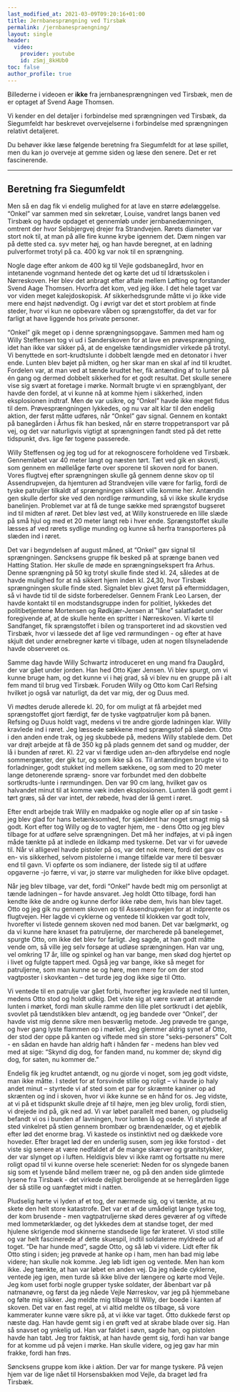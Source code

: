 ```yaml
---
last_modified_at: 2021-03-09T09:20:16+01:00
title: Jernbanesprængning ved Tirsbæk
permalink: /jernbanespraengning/
layout: single
header:
  video:
    provider: youtube
    id: zSmj_8kHUb0
toc: false
author_profile: true
---
```


Billederne i videoen er **ikke** fra jernbanesprængningen ved Tirsbæk, men de er optaget af Svend Aage Thomsen.

Vi kender en del detaljer i forbindelse med sprængningen ved Tirsbæk, da Siegumfeldt har beskrevet overvejelserne i forbindelse med sprængningen relativt detaljeret.

Du behøver ikke læse følgende beretning fra Siegumfeldt for at løse spillet, men du kan jo overveje at gemme siden og læse den senere. Det er ret fascinerende.

***

## Beretning fra Siegumfeldt

Men så en dag fik vi endelig mulighed for at lave en større ødelæggelse. “Onkel” var sammen med sin sekretær, Louise, vandret langs banen ved Tirsbæk og havde opdaget et gennemløb under jernbanedæmningen, omtrent der hvor Selsbjergvej drejer fra Strandvejen. Rørets diameter var stort nok til, at man på alle fire kunne krybe igennem det. Dæm ningen var på dette sted ca. syv meter høj, og han havde beregnet, at en ladning pulverformet trotyl på ca. 400 kg var nok til en sprængning. 

Nogle dage efter ankom de 400 kg til Vejle godsbanegård, hvor en intetanende vognmand hentede det og kørte det ud til Idrætsskolen i Nørreskoven. Her blev det anbragt efter aftale mellem Løfting og forstander Svend Aage Thomsen. Hvorfra det kom, ved jeg ikke. I det hele taget var vor viden meget kalejdoskopisk. Af sikkerhedsgrunde måtte vi jo ikke vide mere end højst nødvendigt. Og i øvrigt var det et stort problem at finde steder, hvor vi kun ne opbevare våben og sprængstoffer, da det var for farligt at have liggende hos private personer. 

“Onkel” gik meget op i denne sprængningsopgave. Sammen med ham og Willy Steffensen tog vi ud i Sønderskoven for at lave en prøvesprængning, idet han ikke var sikker på, at de engelske tændingsmidler virkede på trotyl. Vi benyttede en sort-krudtslunte i dobbelt længde med en detonator i hver ende. Lunten blev bøjet på midten, og her skar man en skal af ind til krudtet. Fordelen var, at man ved at tænde krudtet her, fik antænding af to lunter på én gang og dermed dobbelt sikkerhed for et godt resultat. Det skulle senere vise sig svært at foretage i mørke. Normalt brugte vi en sprængblyant, der havde den fordel, at vi kunne nå at komme hjem i sikkerhed, inden eksplosionen indtraf. Men de var usikre, og “Onkel” havde ikke meget fidus til dem. Prøvesprængningen lykkedes, og nu var alt klar til den endelig aktion, der først måtte udføres, når “Onkel” gav signal. Gennem en kontakt på banegården i Århus fik han besked, når en større troppetransport var på vej, og det var naturligvis vigtigt at sprængningen fandt sted på det rette tidspunkt, dvs. lige før togene passerede. 

Willy Steffensen og jeg tog ud for at rekognoscere forholdene ved Tirsbæk. Gennemløbet var 40 meter langt og næsten tørt. Tæt ved gik en skovsti, som gennem en møllelåge førte over sporene til skoven nord for banen. Vores flugtvej efter sprængningen skulle gå gennem denne skov op til Assendrupvejen, da hjemturen ad Strandvejen ville være for farlig, fordi de tyske patruljer tilkaldt af sprængningen sikkert ville komme her. Antændin gen skulle derfor ske ved den nordlige rørmunding, så vi ikke skulle krydse banelinjen. Problemet var at få de tunge sække med sprængstof bugseret ind til midten af røret. Det blev løst ved, at Willy konstruerede en lille slæde på små hjul og med et 20 meter langt reb i hver ende. Sprængstoffet skulle læsses af ved rørets sydlige munding og kunne så herfra transporteres på slæden ind i røret.

Det var i begyndelsen af august måned, at “Onkel" gav signal til sprængningen. Søncksens gruppe fik besked på at sprænge banen ved Hatting Station. Her skulle de møde en sprængningsekspert fra Arhus. Denne sprængning på 50 kg trotyl skulle finde sted kl. 24, således at de havde mulighed for at nå sikkert hjem inden kl. 24,30, hvor Tirsbæk sprængningen skulle finde sted. Signalet blev givet først på eftermiddagen, så vi havde tid til de sidste forberedelser. Gennem Frank Leo Larsen, der havde kontakt til en modstandsgruppe inden for politiet, lykkedes det politibetjentene Mortensen og Rødkjær-Jensen at "låne” salatfadet under foregivende af, at de skulle hente en spritter i Nørreskoven. Vi kørte til Sandfanget, fik sprængstoffet i bilen og transporteret ind ad skovstien ved Tirsbæk, hvor vi læssede det af lige ved rørmundingen - og efter at have skjult det under ørnebregner kørte vi tilbage, uden at nogen tilsyneladende havde observeret os.

Samme dag havde Willy Schwartz introduceret en ung mand fra Daugård, der var gået under jorden. Han hed Otto Kjær Jensen. Vi blev spurgt, om vi kunne bruge ham, og det kunne vi i høj grad, så vi blev nu en gruppe på i alt fem mand til brug ved Tirsbæk. Foruden Willy og Otto kom Carl Refsing hvilket jo også var naturligt, da det var mig, der og Duus med.

Vi mødtes derude allerede kl. 20, for om muligt at få arbejdet med sprængstoffet gjort færdigt, før de tyske vagtpatruljer kom på bạnen.  Refsing og Duus holdt vagt, medens vi tre andre gjorde ladningen klar. Willy kravlede ind i røret. Jeg læssede sækkene med sprængstof på slæden. Otto i den anden ende trak, og jeg skubbede på, medens Willy stablede dem. Det var drøjt arbejde at få de 350 kg på plads gennem det sand og mudder, der lå i bunden af røret. Kl. 22 var vi færdige uden an-den afbrydelse end nogle sommergæster, der gik  tur, og som ikke så os. Til antændingen brugte vi to forladninger, godt stukket ind mellem sækkene, og som med to 20 meter lange detonerende spræng- snore var forbundet med den dobbelte sortkrudts-lunte i rørmundingen. Den var 90 cm lang, hvilket gav os halvandet minut til at komme væk inden eksplosionen. Lunten lå godt gemt i tørt græs, så der var intet, der røbede, hvad der lå gemt i røret.

Efter endt arbejde trak Willy en madpakke og nogle øller op af sin taske - jeg blev glad for hans betænksomhed, for sjældent har noget smagt mig så godt. Kort efter tog Willy og de to vagter hjem, me - dens Otto og jeg blev tilbage for at udføre selve sprængningen. Det må her indføjes, at vi på ingen måde tænkte på at indlede en ildkamp med tyskerne. Det var vi for uøvede til. Når vi alligevel havde pistoler på os, var det nok mere, fordi det gav os en- vis sikkerhed, selvom pistolerne i mange tilfælde var mere til besvær end til gavn. Vi opførte os som indianere, der listede sig til at udføre opgaverne -jo færre, vi var, jo større var muligheden for ikke blive opdaget.

Når jeg blev tilbage, var det, fordi “Onkel” havde bedt mig om personligt at tænde ladningen – for havde ansvaret. Jeg holdt Otto tilbage, fordi han kendte ikke de andre og kunne derfor ikke røbe dem, hvis han blev taget. Otto og jeg gik nu gennem skoven op til Assendrupvejen for at indprente os flugtvejen. Her lagde vi cyklerne og ventede til klokken var godt tolv, hvorefter vi listede gennem skoven ned mod banen. Det var bælgmørkt, og da vi kunne høre knaset fra patruljerne, der marcherede på banelegemet, spurgte Otto, om ikke det blev for farligt. Jeg sagde, at han godt måtte vende om, så ville jeg selv forsøge at udløse sprængningen. Han var ung, vel omkring 17 år, lille og spinkel og han var bange, men skød dog hjertet op i livet og fulgte tappert med. Også jeg var bange, ikke så meget for patruljerne, som man kunne se og høre, men mere for om der stod vagtposter i skovkanten – det turde jeg dog ikke sige til Otto. 

Vi ventede til en patrulje var gået forbi, hvorefter jeg kravlede ned til lunten, medens Otto stod og holdt udkig. Det viste sig at være svært at antænde lunten i mørket, fordi man skulle ramme den lille plet sortkrudt i det øjeblik, svovlet på tændstikken blev antændt, og jeg bandede over “Onkel”, der havde vist mig denne sikre men besværlig metode. Jeg prøvede tre gange, og hver gang lyste flammen op i mørket. Jeg glemmer aldrig synet af Otto, der stod der oppe på kanten og viftede med sin store "seks-personers” Colt - en sådan en havde han aldrig haft i hånden før - medens han blev ved med at sige: “Skynd dig dog, for fanden mand, nu kommer de; skynd dig dog, for saten, nu kommer de.” 

Endelig fik jeg krudtet antændt, og nu gjorde vi noget, som jeg godt vidste, man ikke måtte. I stedet for at forsvinde stille og roligt – vi havde jo haly andet minut – styrtede vi af sted som et par for skræmte kaniner op ad skrænten og ind i skoven, hvor vi ikke kunne se en hånd for os. Jeg vidste, at vi på et tidspunkt skulle dreje af til højre, men jeg blev urolig, fordi stien, vi drejede ind på, gik ned ad. Vi var løbet parallelt med banen, og pludselig befandt vi os i bunden af lavningen, hvor lunten lå og osede. Vi styrtede af sted vinkelret på stien gennem brombær og brændenælder, og et øjeblik efter lød det enorme brag. Vi kastede os instinktivt ned og dækkede vore hoveder. Efter braget lød der en underlig susen, som jeg ikke forstod - det viste sig senere at være nedfaldet af de mange skærver og granitstykker, der var slynget op i luften. Heldigvis blev vi ikke ramt og fortsatte nu mere roligt opad til vi kunne overse hele sceneriet: Neden for os slyngede banen sig som et lysende bånd mellem træer ne, og på den anden side glimtede lysene fra Tirsbæk - det virkede dejligt beroligende at se herregården ligge der så stille og uanfægtet midt i natten. 

Pludselig hørte vi lyden af et tog, der nærmede sig, og vi tænkte, at nu skete den helt store katastrofe. Det var et af de umådeligt lange tyske tog, der kom brusende - men vagtpatruljerne skød deres geværer af og viftede med lommetørklæder, og det lykkedes dem at standse toget, der med hjulene skrigende mod skinnerne standsede lige før krateret. Vi stod stille og var helt fascinerede af dette skuespil, indtil soldaterne myldrede ud af toget. “De har hunde med”, sagde Otto, og så løb vi videre. Lidt efter fik Otto sting i siden; jeg prøvede at hanke op i ham, men han bad mig løbe videre; han skulle nok komme. Jeg løb lidt igen og ventede. Men han kom ikke. Jeg tænkte, at han var løbet en anden vej. Da jeg nåede cyklerne, ventede jeg igen, men turde så ikke blive der længere og kørte mod Vejle. Jeg kom uset forbi nogle grupper tyske soldater, der åbenbart var på natmanøvre, og først da jeg nåede Vejle Nørreskov, var jeg på hjemmebane og følte mig sikker. Jeg meldte mig tilbage til Willy, der boede i kanten af skoven. Det var en fast regel, at vi altid meldte os tilbage, så vore kammerater kunne være sikre på, at vi ikke var taget. Otto dukkede først op næste dag. Han havde gemt sig i en grøft ved at skrabe blade over sig. Han så snavset og ynkelig ud. Han var faldet i søvn, sagde han, og pistolen havde han tabt. Jeg tror faktisk, at han havde gemt sig, fordi han var bange for at komme ud på vejen i mørke. Han skulle videre, og jeg gav har min frakke, fordi han frøs. 

Søncksens gruppe kom ikke i aktion. Der var for mange tyskere. På vejen hjem var de lige nået til Horsensbakken mod Vejle, da braget lød fra Tirsbæk. 
